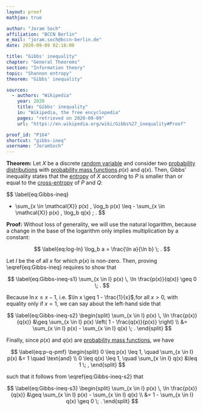 ```yaml
---
layout: proof
mathjax: true

author: "Joram Soch"
affiliation: "BCCN Berlin"
e_mail: "joram.soch@bccn-berlin.de"
date: 2020-09-09 02:18:00

title: "Gibbs' inequality"
chapter: "General Theorems"
section: "Information theory"
topic: "Shannon entropy"
theorem: "Gibbs' inequality"

sources:
  - authors: "Wikipedia"
    year: 2020
    title: "Gibbs' inequality"
    in: "Wikipedia, the free encyclopedia"
    pages: "retrieved on 2020-09-09"
    url: "https://en.wikipedia.org/wiki/Gibbs%27_inequality#Proof"

proof_id: "P164"
shortcut: "gibbs-ineq"
username: "JoramSoch"
---
```



**Theorem:** Let $X$ be a discrete [random variable](/D/rvar) and consider two [probability distributions](/D/dist) with [probability mass functions](/D/pmf) $p(x)$ and $q(x)$. Then, Gibbs' inequality states that the [entropy](/D/ent) of $X$ according to $P$ is smaller than or equal to the [cross-entropy](/D/ent-cross) of $P$ and $Q$:

$$ \label{eq:Gibbs-ineq}
- \sum_{x \in \mathcal{X}} p(x) \, \log_b p(x) \leq - \sum_{x \in \mathcal{X}} p(x) \, \log_b q(x) \; .
$$


**Proof:** Without loss of generality, we will use the natural logarithm, because a change in the base of the logarithm only implies multiplication by a constant:

$$ \label{eq:log-ln}
\log_b a = \frac{\ln a}{\ln b} \; .
$$

Let $I$ be the of all $x$ for which $p(x)$ is non-zero. Then, proving \eqref{eq:Gibbs-ineq} requires to show that

$$ \label{eq:Gibbs-ineq-s1}
\sum_{x \in I} p(x) \, \ln \frac{p(x)}{q(x)} \geq 0 \; .
$$

Because $\ln x \leq x - 1$, i.e. $\ln x \geq 1 - \frac{1}{x}$,for all $x > 0$, with equality only if $x = 1$, we can say about the left-hand side that

$$ \label{eq:Gibbs-ineq-s2}
\begin{split}
\sum_{x \in I} p(x) \, \ln \frac{p(x)}{q(x)} &\geq \sum_{x \in I} p(x) \left( 1 - \frac{q(x)}{p(x)} \right) \\
&= \sum_{x \in I} p(x) - \sum_{x \in I} q(x) \; .
\end{split}
$$

Finally, since $p(x)$ and $q(x)$ are [probability mass functions](/D/pmf), we have

$$ \label{eq:p-q-pmf}
\begin{split}
0 \leq p(x) \leq 1, \quad \sum_{x \in I} p(x) &= 1 \quad \text{and} \\
0 \leq q(x) \leq 1, \quad \sum_{x \in I} q(x) &\leq 1 \; ,
\end{split}
$$

such that it follows from \eqref{eq:Gibbs-ineq-s2} that

$$ \label{eq:Gibbs-ineq-s3}
\begin{split}
\sum_{x \in I} p(x) \, \ln \frac{p(x)}{q(x)} &\geq \sum_{x \in I} p(x) - \sum_{x \in I} q(x) \\
&= 1 - \sum_{x \in I} q(x) \geq 0 \; .
\end{split}
$$
